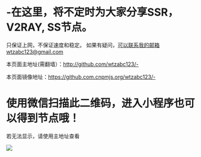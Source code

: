 # -在这里，将不定时为大家分享SSR，V2RAY, SS节点。
只保证上网，不保证速度和稳定。
如果有疑问，可以联系我的邮箱wtzabc123@gmail.com

本页面主地址(需翻墙）：http://github.com/wtzabc123/-

本页面镜像地址：https://github.com.cnpmjs.org/wtzabc123/-

# 使用微信扫描此二维码，进入小程序也可以得到节点哦！
若无法显示，请使用主地址查看

![](https://github.com/wtzabc123/-/blob/master/screenshots/5.PNG)

